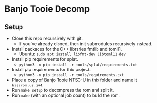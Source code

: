 # Banjo Tooie Decomp

## Setup

* Clone this repo recursively with git.
  * If you've already cloned, then init submodules recursively instead.
* Install packages for the C++ libraries fmtlib and toml11.
  * Ubuntu: `sudo apt install libfmt-dev libtoml11-dev`
* Install pip requirements for splat.
  * `python3 -m pip install -r tools/splat/requirements.txt`
* Install pip requirements for this project.
  * `python3 -m pip install -r tools/requirements.txt`
* Place a copy of Banjo Tooie NTSC-U in this folder and name it `baserom.us.z64`.
* Run `make setup` to decompress the rom and split it.
* Run `make` (with an optional job count) to build the rom.
